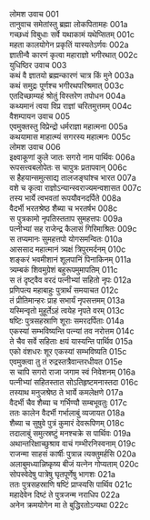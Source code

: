 लोमश उवाच	001  
तानुवाच समेतांस्तु ब्रह्मा लोकपितामहः	001a  
गच्छध्वं विबुधाः सर्वे यथाकामं यथेप्सितम्	001c  
महता कालयोगेन प्रकृतिं यास्यतेऽर्णवः	002a  
ज्ञातीन्वै कारणं कृत्वा महाराज्ञो भगीरथात्	002c  
युधिष्ठिर उवाच	003  
कथं वै ज्ञातयो ब्रह्मन्कारणं चात्र किं मुने	003a  
कथं समुद्रः पूर्णश्च भगीरथपरिश्रमात्	003c  
एतदिच्छाम्यहं श्रोतुं विस्तरेण तपोधन	004a  
कथ्यमानं त्वया विप्र राज्ञां चरितमुत्तमम्	004c  
वैशम्पायन उवाच	005  
एवमुक्तस्तु विप्रेन्द्रो धर्मराज्ञा महात्मना	005a  
कथयामास माहात्म्यं सगरस्य महात्मनः	005c  
लोमश उवाच	006  
इक्ष्वाकूणां कुले जातः सगरो नाम पार्थिवः	006a  
रूपसत्त्वबलोपेतः स चापुत्रः प्रतापवान्	006c  
स हैहयान्समुत्साद्य तालजङ्घांश्च भारत	007a  
वशे च कृत्वा राज्ञोऽन्यान्स्वराज्यमन्वशासत	007c  
तस्य भार्ये त्वभवतां रूपयौवनदर्पिते	008a  
वैदर्भी भरतश्रेष्ठ शैब्या च भरतर्षभ	008c  
स पुत्रकामो नृपतिस्तताप सुमहत्तपः	009a  
पत्नीभ्यां सह राजेन्द्र कैलासं गिरिमाश्रितः	009c  
स तप्यमानः सुमहत्तपो योगसमन्वितः	010a  
आससाद महात्मानं त्र्यक्षं त्रिपुरमर्दनम्	010c  
शङ्करं भवमीशानं शूलपानिं पिनाकिनम्	011a  
त्र्यम्बकं शिवमुग्रेशं बहुरूपमुमापतिम्	011c  
स तं दृष्ट्वैव वरदं पत्नीभ्यां सहितो नृपः	012a  
प्रणिपत्य महाबाहुः पुत्रार्थं समयाचत	012c  
तं प्रीतिमान्हरः प्राह सभार्यं नृपसत्तमम्	013a  
यस्मिन्वृतो मुहूर्तेऽहं त्वयेह नृपते वरम्	013c  
षष्टिः पुत्रसहस्राणि शूराः समरदर्पिताः	014a  
एकस्यां सम्भविष्यन्ति पत्न्यां तव नरोत्तम	014c  
ते चैव सर्वे सहिताः क्षयं यास्यन्ति पार्थिव	015a  
एको वंशधरः शूर एकस्यां सम्भविष्यति	015c  
एवमुक्त्वा तु तं रुद्रस्तत्रैवान्तरधीयत	015e  
स चापि सगरो राजा जगाम स्वं निवेशनम्	016a  
पत्नीभ्यां सहितस्तात सोऽतिहृष्टमनास्तदा	016c  
तस्याथ मनुजश्रेष्ठ ते भार्ये कमलेक्षणे	017a  
वैदर्भी चैव शैब्या च गर्भिण्यौ सम्बभूवतुः	017c  
ततः कालेन वैदर्भी गर्भालाबुं व्यजायत	018a  
शैब्या च सुषुवे पुत्रं कुमारं देवरूपिणम्	018c  
तदालाबुं समुत्स्रष्टुं मनश्चक्रे स पार्थिवः	019a  
अथान्तरिक्षाच्छुश्राव वाचं गम्भीरनिस्वनाम्	019c  
राजन्मा साहसं कार्षीः पुत्रान्न त्यक्तुमर्हसि	020a  
अलाबुमध्यान्निष्कृष्य बीजं यत्नेन गोप्यताम्	020c  
सोपस्वेदेषु पात्रेषु घृतपूर्णेषु भागशः	021a  
ततः पुत्रसहस्राणि षष्टिं प्राप्स्यसि पार्थिव	021c  
महादेवेन दिष्टं ते पुत्रजन्म नराधिप	022a  
अनेन क्रमयोगेन मा ते बुद्धिरतोऽन्यथा	022c  
